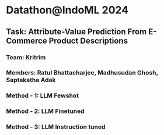 # Datathon@IndoML 2024

## Task: Attribute-Value Prediction From E-Commerce Product Descriptions

### Team: Kritrim
### Members: Ratul Bhattacharjee, Madhusudan Ghosh, Saptakatha Adak

### Method - 1: LLM Fewshot

### Method - 2: LLM Finetuned

### Method - 3: LLM Instruction tuned
